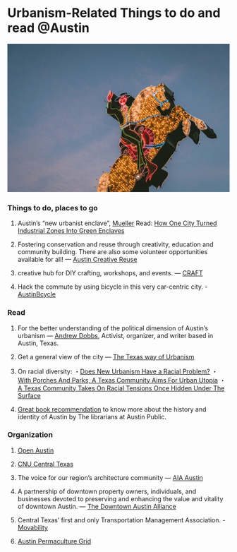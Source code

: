 
# Urbanism-Related Things to do and read @Austin

![](Austin01.jpeg)
### Things to do, places to go

1. Austin’s “new urbanist enclave”, [Mueller](http://www.muelleraustin.com/)
Read: [How One City Turned Industrial Zones Into Green Enclaves](https://www.nationalgeographic.com/environment/urban-expeditions/austin/austin-green-buildings-fight-urban-sprawl/)

2. Fostering conservation and reuse through creativity, education and community building. There are also some volunteer opportunities available for all! — [Austin Creative Reuse](https://austincreativereuse.org/)

1. creative hub for DIY crafting, workshops, and events. — [CRAFT](http://madeatcraft.com/)

1. Hack the commute by using bicycle in this very car-centric city. - [AustinBcycle](https://austinbcycle.com/)

### Read

1. For the better understanding of the political dimension of Austin’s urbanism — [Andrew Dobbs](https://medium.com/@andrewdobbs?source=post_header_lockup), Activist, organizer, and writer based in Austin, Texas.

1. Get a general view of the city — [The Texas way of Urbanism](https://opportunityurbanism.org/wp-content/uploads/2016/12/TheTexasWayOfUrbanismReport-8.pdf)

1. On racial diversity:
・[Does New Urbanism Have a Racial Problem?](https://www.planetizen.com/node/73812)
・[With Porches And Parks, A Texas Community Aims For Urban Utopia](https://www.npr.org/2015/02/12/385474414/with-porches-and-parks-a-texas-community-aims-for-urban-utopia)
・[A Texas Community Takes On Racial Tensions Once Hidden Under The Surface](https://www.npr.org/2015/02/13/385495327/a-community-takes-on-racial-tensions-once-hidden-under-the-surface)

1. [Great book recommendation](https://austin.bibliocommons.com/list/show/128108121/1131292877) to know more about the history and identity of Austin by The librarians at Austin Public.

### Organization

1. [Open Austin](https://www.open-austin.org/about/)

1. [CNU Central Texas](https://www.centraltexascnu.org/about-cnu-central-texas/)

1. The voice for our region’s architecture community — [AIA Austin](https://www.aiaaustin.org/about)

1. A partnership of downtown property owners, individuals, and businesses devoted to preserving and enhancing the value and vitality of downtown Austin. — [The Downtown Austin Alliance](http://www.downtownaustin.com/daa/about-us)

1. Central Texas’ first and only Transportation Management Association. - [Movability](http://movabilityaustin.org/)

1. [Austin Permaculture Grid](https://www.facebook.com/AustinPermacultureGuild/)
